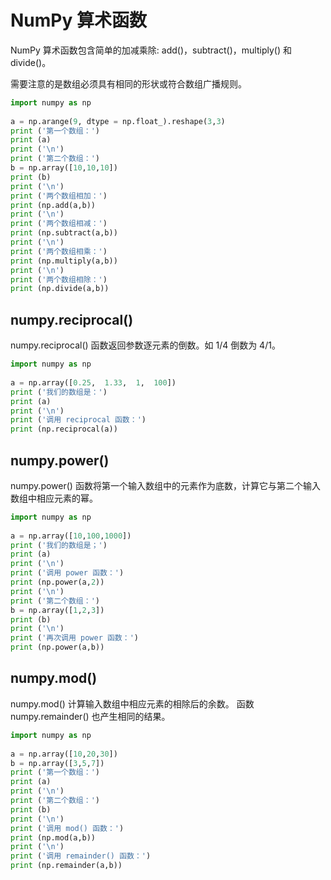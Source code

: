 # NumPy 算术函数
NumPy 算术函数包含简单的加减乘除: add()，subtract()，multiply() 和 divide()。

需要注意的是数组必须具有相同的形状或符合数组广播规则。
```python
import numpy as np 
 
a = np.arange(9, dtype = np.float_).reshape(3,3)  
print ('第一个数组：')
print (a)
print ('\n')
print ('第二个数组：')
b = np.array([10,10,10])  
print (b)
print ('\n')
print ('两个数组相加：')
print (np.add(a,b))
print ('\n')
print ('两个数组相减：')
print (np.subtract(a,b))
print ('\n')
print ('两个数组相乘：')
print (np.multiply(a,b))
print ('\n')
print ('两个数组相除：')
print (np.divide(a,b))
```

## numpy.reciprocal()
numpy.reciprocal() 函数返回参数逐元素的倒数。如 1/4 倒数为 4/1。
```python
import numpy as np 
 
a = np.array([0.25,  1.33,  1,  100])  
print ('我们的数组是：')
print (a)
print ('\n')
print ('调用 reciprocal 函数：')
print (np.reciprocal(a))
```

## numpy.power()
numpy.power() 函数将第一个输入数组中的元素作为底数，计算它与第二个输入数组中相应元素的幂。
```python
import numpy as np 
 
a = np.array([10,100,1000])  
print ('我们的数组是；')
print (a)
print ('\n') 
print ('调用 power 函数：')
print (np.power(a,2))
print ('\n')
print ('第二个数组：')
b = np.array([1,2,3])  
print (b)
print ('\n')
print ('再次调用 power 函数：')
print (np.power(a,b))
```

## numpy.mod()
numpy.mod() 计算输入数组中相应元素的相除后的余数。 函数 numpy.remainder() 也产生相同的结果。
```python
import numpy as np
 
a = np.array([10,20,30]) 
b = np.array([3,5,7])  
print ('第一个数组：')
print (a)
print ('\n')
print ('第二个数组：')
print (b)
print ('\n')
print ('调用 mod() 函数：')
print (np.mod(a,b))
print ('\n')
print ('调用 remainder() 函数：')
print (np.remainder(a,b))
```
